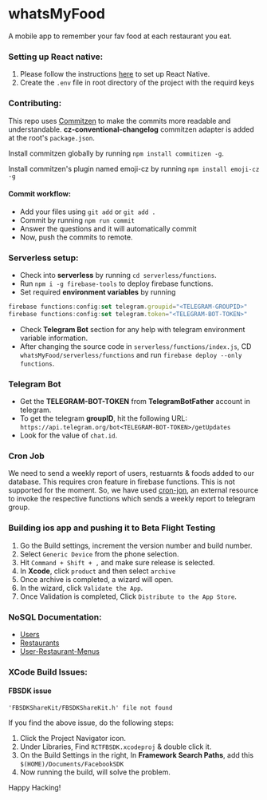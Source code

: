 # whatsMyFood
A mobile app to remember your fav food at each restaurant you eat.

### Setting up React native:
1. Please follow the instructions [here](/doc/reactNative/setup.md) to set up React Native.
2. Create the `.env` file in root directory of the project with the requird keys

### Contributing:
This repo uses [Commitzen](https://www.npmjs.com/package/commitizen) to make the commits more readable and understandable. **cz-conventional-changelog** commitzen adapter is added at the root's `package.json`.

Install commitzen globally by running `npm install commitizen -g`.

Install commitzen's plugin named emoji-cz by running `npm install emoji-cz -g`

#### Commit workflow:

- Add your files using `git add` or `git add .`
- Commit by running `npm run commit`
- Answer the questions and it will automatically commit
- Now, push the commits to remote. 

### Serverless setup:
- Check into **serverless** by running `cd serverless/functions`.
- Run `npm i -g firebase-tools` to deploy firebase functions.
- Set required **environment variables** by running
```js
firebase functions:config:set telegram.groupid="<TELEGRAM-GROUPID>"
firebase functions:config:set telegram.token="<TELEGRAM-BOT-TOKEN>"
``` 
- Check **Telegram Bot** section for any help with telegram environment variable information.
- After changing the source code in `serverless/functions/index.js`, CD `whatsMyFood/serverless/functions` and run `firebase deploy --only functions`.

### Telegram Bot
- Get the **TELEGRAM-BOT-TOKEN** from **TelegramBotFather** account in telegram.
- To get the telegram **groupID**, hit the following URL:
`https://api.telegram.org/bot<TELEGRAM-BOT-TOKEN>/getUpdates`
- Look for the value of `chat.id`.

### Cron Job
We need to send a weekly report of users, restuarnts & foods added to our database. This requires cron feature in firebase functions. This is not supported for the moment. So, we have used [cron-jon](https://cronless.com), an external resource to invoke the respective functions which sends a weekly report to telegram group.

### Building ios app and pushing it to Beta Flight Testing
1. Go the Build settings, increment the version number and build number.
2. Select `Generic Device` from the phone selection.
3. Hit `Command + Shift + ,` and make sure release is selected.
4. In **Xcode**, click `product` and then select `archive`
5. Once archive is completed, a wizard will open.
6. In the wizard, click `Validate the App`.
7. Once Validation is completed, Click `Distribute to the App Store`.

### NoSQL Documentation:
- [Users](https://github.com/sharathvignesh/whatsMyFood/blob/master/doc/db/noSQLSchema.md#users)
- [Restaurants](https://github.com/sharathvignesh/whatsMyFood/blob/master/doc/db/noSQLSchema.md#restaurants)
- [User-Restaurant-Menus](https://github.com/sharathvignesh/whatsMyFood/blob/master/doc/db/noSQLSchema.md#user-restaurant-menus)

### XCode Build Issues:

#### FBSDK issue
```
'FBSDKShareKit/FBSDKShareKit.h' file not found
```
If you find the above issue, do the following steps:
1. Click the Project Navigator icon.
2. Under Libraries, Find `RCTFBSDK.xcodeproj` & double click it.
3. On the Build Settings in the right, In **Framework Search Paths**, add this `$(HOME)/Documents/FacebookSDK`
4. Now running the build, will solve the problem. 

Happy Hacking!
